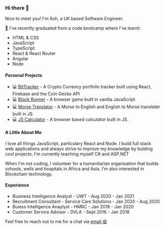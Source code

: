 ### Hi there 👋

Nice to meet you! I'm Ash, a UK based Software Engineer.

📘 I've recently graduated from a code bootcamp where I've learnt:
<ul>
  <li>HTML & CSS</li>
  <li>JavaScript</li>
  <li>TypeScript</li>
  <li>React & React Router</li>
  <li>Angular</li>
  <li>Node</li>
 </ul> 

<h4>Personal Projects</h4>

<ul>
  <li> 💻 <a target=_blank href=https://github.com/ashryan/BitTracker>BitTracker</a> - A Crypto Currency portfolio tracker built using React, Firebase and the Coin Gecko API</li>
  <li>💻 <a target=_blank href=https://github.com/ashryan/block-runner>Block Runner</a> - A browser game built in vanilla JavaScript</li>
  <li> 💻 <a target=_blank href=https://github.com/ashryan/morse-translator>Morse Translator</a> - A Morse to English and English to Morse translater built in JS</li>
  <li> 💻 <a target=_blank href=https://github.com/ashryan/calculator>JS Calculator</a> - A browser based calculator built in JS. </li>
  </ul>
  
 <h4>A Little About Me</h4>
 <p> I love all things JavaScript, particulary React and Node. I build full stack web applications and always strive to improve my knowledge by bulding cool projects. I'm currently teaching myself C# and ASP.NET</p>
 <p>When I'm not coding, I volunteer for a humanitarian organisation that builds schools, wells and hospitals in Africa and Asia. I'm also interested in Blockchain technology.</p>
  
 <h4>Experience</h4>
 <ul>
  <li>Business Intelligence Analyst - UWT - Aug 2020 - Jan 2021</li>
  <li>Recruitment Consultant - Service Care Solutions - Jan 2020 - Aug 2020</li>
  <li>Buiess Intelligence Anaylyst - HMRC - Jan 2018 - Jan 2020</li>
  <li>Customer Service Advisor - DVLA - Sept 2016 - Jan 2018</li>
  </ul>
  
  Feel free to reach out to me for a chat via <a target=_blank href="mailto: ashleeryan@outlook.com">email 😄
 
<!--
**ashryan/ashryan** is a ✨ _special_ ✨ repository because its `README.md` (this file) appears on your GitHub profile.

Here are some ideas to get you started:

- 🔭 I’m currently working on ...
- 🌱 I’m currently learning ...
- 👯 I’m looking to collaborate on ...
- 🤔 I’m looking for help with ...
- 💬 Ask me about ...
- 📫 How to reach me: ...
- 😄 Pronouns: ...
- ⚡ Fun fact: ...
-->
